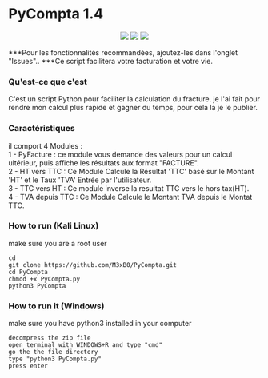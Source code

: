 # PyCompta 1.4

<p align="center">
<img src="https://imgur.com/8QbrmQ2.png"/>
<img src="https://imgur.com/490Driu.png"/>
<img src="https://imgur.com/DDhGAf8.png"/>
</p>


***Pour les fonctionnalités recommandées, ajoutez-les dans l'onglet "Issues"..
***Ce script facilitera votre facturation et votre vie.
  

### Qu'est-ce que c'est
C'est un script Python pour faciliter la calculation du fracture. je l'ai fait pour rendre mon calcul plus rapide et gagner du temps, pour cela la je le publier.


### Caractéristiques
il comport 4 Modules :  
1 - PyFacture : ce module vous demande des valeurs pour un calcul ultérieur, puis affiche les résultats aux format "FACTURE".  
2 - HT vers TTC : Ce Module Calcule la Résultat 'TTC' basé sur le Montant 'HT' et le Taux 'TVA' Entrée par l'utilisateur.  
3 - TTC vers HT : Ce module inverse la resultat TTC vers le hors tax(HT).  
4 - TVA depuis TTC : Ce Module Calcule le Montant TVA depuis le Montat TTC.  


### How to run (Kali Linux)
  make sure you are a root user
```
cd
git clone https://github.com/M3xB0/PyCompta.git
cd PyCompta
chmod +x PyCompta.py
python3 PyCompta
```

### How to run it (Windows)
  make sure you have python3 installed in your computer
```
decompress the zip file
open terminal with WINDOWS+R and type "cmd"
go the the file directory
type "python3 PyCompta.py"
press enter
```




